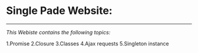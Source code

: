# Single Pade Website:

----------------------------------------------------------

_This Webiste contains the following topics:_

1.Promise
2.Closure
3.Classes
4.Ajax requests
5.Singleton instance
